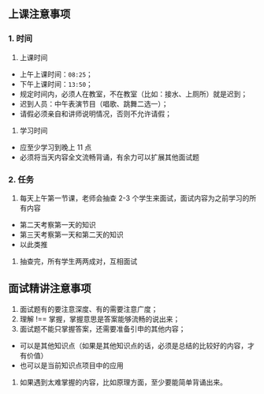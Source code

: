 ## 上课注意事项

### 1. 时间

1. 上课时间

- 上午上课时间：`08:25`；
- 下午上课时间：`13:50`；
- 规定时间内，必须人在教室，不在教室（比如：接水、上厕所）就是迟到；
- 迟到人员：中午表演节目（唱歌、跳舞二选一）；
- 请假必须亲自和讲师说明情况，否则不允许请假；

1. 学习时间

- 应至少学习到晚上 11 点
- 必须将当天内容全文流畅背诵，有余力可以扩展其他面试题

### 2. 任务

1. 每天上午第一节课，老师会抽查 2-3 个学生来面试，面试内容为之前学习的所有内容

- 第二天考察第一天的知识
- 第三天考察第一天和第二天的知识
- 以此类推

1. 抽查完，所有学生两两成对，互相面试

## 面试精讲注意事项

1. 面试题有的要注意深度、有的需要注意广度；
2. 理解 !== 掌握，掌握意思是答案能够流畅的说出来；
3. 面试题不能只掌握答案，还需要准备引申的其他内容；

- 可以是其他知识点（如果是其他知识点的话，必须是总结的比较好的内容，才有价值）
- 也可以是当前知识点项目中的应用

1. 如果遇到太难掌握的内容，比如原理方面，至少要能简单背诵出来。